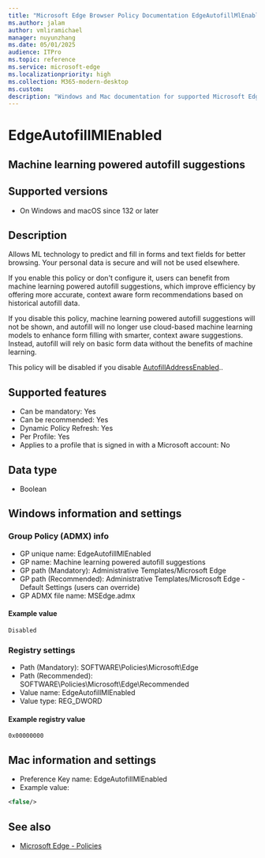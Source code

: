 ```yaml
---
title: "Microsoft Edge Browser Policy Documentation EdgeAutofillMlEnabled"
ms.author: jalam
author: vmliramichael
manager: nuyunzhang
ms.date: 05/01/2025
audience: ITPro
ms.topic: reference
ms.service: microsoft-edge
ms.localizationpriority: high
ms.collection: M365-modern-desktop
ms.custom:
description: "Windows and Mac documentation for supported Microsoft Edge Browser policy: Machine learning powered autofill suggestions"
---
```


<!--THIS FILE IS AUTOMATICALLY GENERATED. MANUAL CHANGES WILL BE OVERWRITTEN.-->
<!--Please contact the Microsoft Edge Manageability team with any questions.-->

# EdgeAutofillMlEnabled

## Machine learning powered autofill suggestions


## Supported versions

- On Windows and macOS since 132 or later

## Description

Allows ML technology to predict and fill in forms and text fields for better browsing. Your personal data is secure and will not be used elsewhere.

If you enable this policy or don't configure it, users can benefit from machine learning powered autofill suggestions, which improve efficiency by offering more accurate, context aware form recommendations based on historical autofill data.

If you disable this policy, machine learning powered autofill suggestions will not be shown, and autofill will no longer use cloud-based machine learning models to enhance form filling with smarter, context aware suggestions. Instead, autofill will rely on basic form data without the benefits of machine learning.

This policy will be disabled if you disable [AutofillAddressEnabled](AutofillAddressEnabled.md)..

## Supported features

- Can be mandatory: Yes
- Can be recommended: Yes
- Dynamic Policy Refresh: Yes
- Per Profile: Yes
- Applies to a profile that is signed in with a Microsoft account: No

## Data type

- Boolean

## Windows information and settings

### Group Policy (ADMX) info

- GP unique name: EdgeAutofillMlEnabled
- GP name: Machine learning powered autofill suggestions
- GP path (Mandatory): Administrative Templates/Microsoft Edge
- GP path (Recommended): Administrative Templates/Microsoft Edge - Default Settings (users can override)
- GP ADMX file name: MSEdge.admx

#### Example value

```
Disabled
```

### Registry settings

- Path (Mandatory): SOFTWARE\Policies\Microsoft\Edge
- Path (Recommended): SOFTWARE\Policies\Microsoft\Edge\Recommended
- Value name: EdgeAutofillMlEnabled
- Value type: REG_DWORD

#### Example registry value

```
0x00000000
```


## Mac information and settings

- Preference Key name: EdgeAutofillMlEnabled
- Example value:

```xml
<false/>
```

## See also
- [Microsoft Edge - Policies](../microsoft-edge-policies.md)
